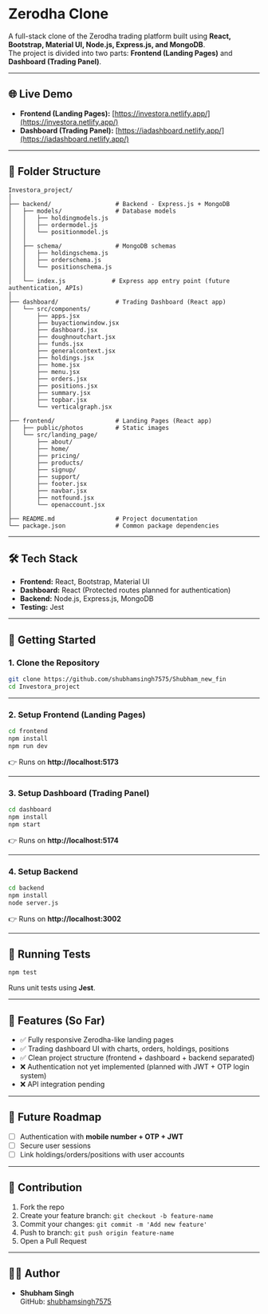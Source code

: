 # Zerodha Clone

A full-stack clone of the Zerodha trading platform built using **React, Bootstrap, Material UI, Node.js, Express.js, and MongoDB**.  
The project is divided into two parts: **Frontend (Landing Pages)** and **Dashboard (Trading Panel)**.  

---

## 🌐 Live Demo

- **Frontend (Landing Pages):** [https://investora.netlify.app/](https://investora.netlify.app/)  
- **Dashboard (Trading Panel):** [https://iadashboard.netlify.app/](https://iadashboard.netlify.app/)  

---

## 📂 Folder Structure

```
Investora_project/
│
├── backend/                  # Backend - Express.js + MongoDB
│   ├── models/               # Database models
│   │   ├── holdingmodels.js
│   │   ├── ordermodel.js
│   │   └── positionmodel.js
│   │
│   ├── schema/               # MongoDB schemas
│   │   ├── holdingschema.js
│   │   ├── orderschema.js
│   │   └── positionschema.js
│   │
│   └── index.js             # Express app entry point (future authentication, APIs)
│
├── dashboard/                # Trading Dashboard (React app)
│   └── src/components/
│       ├── apps.jsx
│       ├── buyactionwindow.jsx
│       ├── dashboard.jsx
│       ├── doughnoutchart.jsx
│       ├── funds.jsx
│       ├── generalcontext.jsx
│       ├── holdings.jsx
│       ├── home.jsx
│       ├── menu.jsx
│       ├── orders.jsx
│       ├── positions.jsx
│       ├── summary.jsx
│       ├── topbar.jsx
│       └── verticalgraph.jsx
│
├── frontend/                 # Landing Pages (React app)
│   ├── public/photos         # Static images
│   └── src/landing_page/
│       ├── about/
│       ├── home/
│       ├── pricing/
│       ├── products/
│       ├── signup/
│       ├── support/
│       ├── footer.jsx
│       ├── navbar.jsx
│       ├── notfound.jsx
│       └── openaccount.jsx
│
├── README.md                 # Project documentation
└── package.json              # Common package dependencies
```

---

## 🛠️ Tech Stack

- **Frontend:** React, Bootstrap, Material UI  
- **Dashboard:** React (Protected routes planned for authentication)  
- **Backend:** Node.js, Express.js, MongoDB  
- **Testing:** Jest  

---

## 🚀 Getting Started

### 1. Clone the Repository
```bash
git clone https://github.com/shubhamsingh7575/Shubham_new_fin
cd Investora_project
```

---

### 2. Setup Frontend (Landing Pages)
```bash
cd frontend
npm install
npm run dev
```
👉 Runs on **http://localhost:5173**

---

### 3. Setup Dashboard (Trading Panel)
```bash
cd dashboard
npm install
npm start
```
👉 Runs on **http://localhost:5174**

---

### 4. Setup Backend
```bash
cd backend
npm install
node server.js
```
👉 Runs on **http://localhost:3002**

---

## 🧪 Running Tests
```bash
npm test
```
Runs unit tests using **Jest**.

---

## 🔮 Features (So Far)

- ✅ Fully responsive Zerodha-like landing pages  
- ✅ Trading dashboard UI with charts, orders, holdings, positions  
- ✅ Clean project structure (frontend + dashboard + backend separated)  
- ❌ Authentication not yet implemented (planned with JWT + OTP login system)  
- ❌ API integration pending  

---

## 📌 Future Roadmap

- [ ] Authentication with **mobile number + OTP + JWT**  
- [ ] Secure user sessions  
- [ ] Link holdings/orders/positions with user accounts  

---

## 🤝 Contribution

1. Fork the repo  
2. Create your feature branch: `git checkout -b feature-name`  
3. Commit your changes: `git commit -m 'Add new feature'`  
4. Push to branch: `git push origin feature-name`  
5. Open a Pull Request  

---

## 👨‍💻 Author

- **Shubham Singh**  
GitHub: [shubhamsingh7575](https://github.com/shubhamsingh7575/)  
